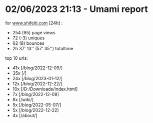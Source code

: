 # 02/06/2023 21:13 - Umami report
for www.shifeiti.com [24h] :

 - 254 (95) page views
 - 72 (-3) uniques
 - 62 (8) bounces
 - 2h 37' 13'' (57' 35'') totaltime


top 10 urls:
 - 41x [/blog/2022-12-09/]
 - 35x [/]
 - 24x [/blog/2023-01-12/]
 - 12x [/blog/2022-12-22/]
 - 10x [/D:/Downloads/index.html]
 - 7x [/blog/2022-12-09]
 - 6x [/wiki/]
 - 5x [/blog/2022-05-07/]
 - 5x [/blog/2022-12-22]
 - 4x [/about/]


